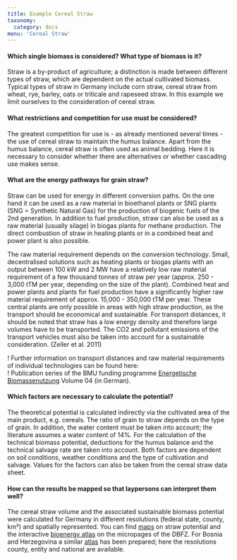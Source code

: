 ```yaml
---
title: Example Cereal Straw
taxonomy:
  category: docs
menu: 'Cereal Straw'
---
```


#### Which single biomass is considered? What type of biomass is it?
Straw is a by-product of agriculture; a distinction is made between different types of straw, which are dependent on the actual cultivated biomass. Typical types of straw in Germany include corn straw, cereal straw from wheat, rye, barley, oats or triticale and rapeseed straw. In this example we limit ourselves to the consideration of cereal straw.

#### What restrictions and competition for use must be considered?
The greatest competition for use is - as already mentioned several times - the use of cereal straw to maintain the humus balance. Apart from the humus balance, cereal straw is often used as animal bedding. Here it is necessary to consider whether there are alternatives or whether cascading use makes sense.

#### What are the energy pathways for grain straw?
Straw can be used for energy in different conversion paths. On the one hand it can be used as a raw material in bioethanol plants or SNG plants (SNG = Synthetic Natural Gas) for the production of biogenic fuels of the 2nd generation. In addition to fuel production, straw can also be used as a raw material (usually silage) in biogas plants for methane production. The direct combustion of straw in heating plants or in a combined heat and power plant is also possible. 

The raw material requirement depends on the conversion technology. Small, decentralised solutions such as heating plants or biogas plants with an output between 100 kW and 2 MW have a relatively low raw material requirement of a few thousand tonnes of straw per year (approx. 250 - 3,000 tTM per year, depending on the size of the plant). Combined heat and power plants and plants for fuel production have a significantly higher raw material requirement of approx. 15,000 - 350,000 tTM per year. These central plants are only possible in areas with high straw production, as the transport should be economical and sustainable. For transport distances, it should be noted that straw has a low energy density and therefore large volumes have to be transported. The CO2 and pollutant emissions of the transport vehicles must also be taken into account for a sustainable consideration. (Zeller et al. 2011)

! Further information on transport distances and raw material requirements of individual technologies can be found here: <br>
! Publication series of the BMU funding programme [Energetische Biomassenutzung](https://www.energetische-biomassenutzung.de/publikationen/schriftenreihe/) Volume 04 (in German).

#### Which factors are necessary to calculate the potential?
The theoretical potential is calculated indirectly via the cultivated area of the main product, e.g. cereals. The ratio of grain to straw depends on the type of grain. In addition, the water content must be taken into account; the literature assumes a water content of 14%. For the calculation of the technical biomass potential, deductions for the humus balance and the technical salvage rate are taken into account. Both factors are dependent on soil conditions, weather conditions and the type of cultivation and salvage. Values for the factors can also be taken from the cereal straw data sheet.

#### How can the results be mapped so that laypersons can interpret them well?
The cereal straw volume and the associated sustainable biomass potential were calculated for Germany in different resolutions (federal state, county, km²) and spatially represented. You can find <a href="https://www.dbfz.de/index.php?id=987&L=0" target="_blank">maps</a> on straw potential and the interactive <a href="https://www.dbfz.de/index.php?id=1061&L=0" target="_blank">bioenergy atlas</a> on the micropages of the DBFZ.
For Bosnia and Herzegovina a similar [atlas](http://atlasbm.bhas.gov.ba/) has been prepared; here the resolutions county, entity and national are available. 
